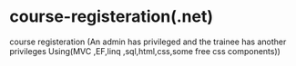 # course-registeration(.net)
course registeration (An admin has privileged and the trainee has another privileges Using(MVC ,EF,linq ,sql,html,css,some free css components))
